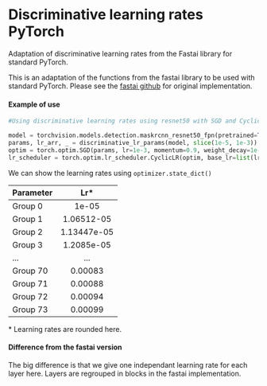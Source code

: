 # Discriminative learning rates PyTorch
Adaptation of discriminative learning rates from the Fastai library for standard PyTorch.

This is an adaptation of the functions from the fastai library to be used with standard PyTorch. Please see the [fastai github](https://github.com/fastai/fastai/blob/master/fastai/train.py#L15) for original implementation.

#### Example of use

```python
#Using discriminative learning rates using resnet50 with SGD and CyclicLR

model = torchvision.models.detection.maskrcnn_resnet50_fpn(pretrained=True)
params, lr_arr, _ = discriminative_lr_params(model, slice(1e-5, 1e-3))
optim = torch.optim.SGD(params, lr=1e-3, momentum=0.9, weight_decay=1e-1)
lr_scheduler = torch.optim.lr_scheduler.CyclicLR(optim, base_lr=list(lr_arr), max_lr=list(lr_arr*100))
```

We can show the learning rates using `optimizer.state_dict()`

| Parameter        | Lr*         
| ------------- |:-------------:|
| Group 0     | 1e-05 |
| Group 1      | 1.06512-05      |
| Group 2 | 1.13447e-05      |
| Group 3 | 1.2085e-05 |
|...  | ... | 
| Group 70 | 0.00083
| Group 71 | 0.00088
| Group 72 | 0.00094
| Group 73 | 0.00099
  
\* Learning rates are rounded here.

#### Difference from the fastai version

The big difference is that we give one independant learning rate for each layer here. Layers are regrouped in blocks in the fastai implementation.
